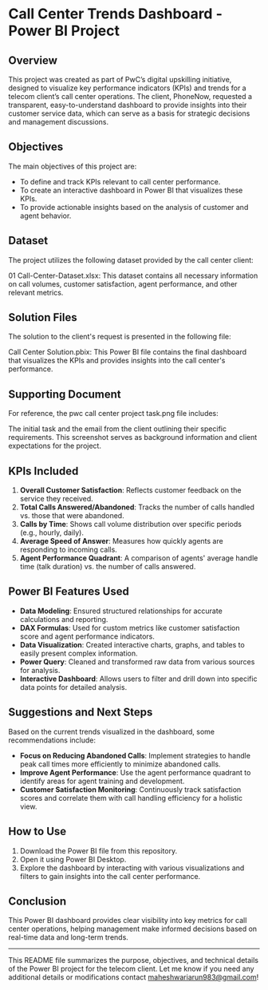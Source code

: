 

# Call Center Trends Dashboard - Power BI Project

## Overview

This project was created as part of PwC’s digital upskilling initiative, designed to visualize key performance indicators (KPIs) and trends for a telecom client’s call center operations. The client, PhoneNow, requested a transparent, easy-to-understand dashboard to provide insights into their customer service data, which can serve as a basis for strategic decisions and management discussions.

## Objectives

The main objectives of this project are:
- To define and track KPIs relevant to call center performance.
- To create an interactive dashboard in Power BI that visualizes these KPIs.
- To provide actionable insights based on the analysis of customer and agent behavior.

## Dataset

The project utilizes the following dataset provided by the call center client:

01 Call-Center-Dataset.xlsx: This dataset contains all necessary information on call volumes, customer satisfaction, agent performance, and other relevant metrics.

## Solution Files

The solution to the client's request is presented in the following file:

Call Center Solution.pbix: This Power BI file contains the final dashboard that visualizes the KPIs and provides insights into the call center's performance.

## Supporting Document

For reference, the pwc call center project task.png file includes:

The initial task and the email from the client outlining their specific requirements. This screenshot serves as background information and client expectations for the project.

## KPIs Included

1. **Overall Customer Satisfaction**: Reflects customer feedback on the service they received.
2. **Total Calls Answered/Abandoned**: Tracks the number of calls handled vs. those that were abandoned.
3. **Calls by Time**: Shows call volume distribution over specific periods (e.g., hourly, daily).
4. **Average Speed of Answer**: Measures how quickly agents are responding to incoming calls.
5. **Agent Performance Quadrant**: A comparison of agents' average handle time (talk duration) vs. the number of calls answered.

## Power BI Features Used

- **Data Modeling**: Ensured structured relationships for accurate calculations and reporting.
- **DAX Formulas**: Used for custom metrics like customer satisfaction score and agent performance indicators.
- **Data Visualization**: Created interactive charts, graphs, and tables to easily present complex information.
- **Power Query**: Cleaned and transformed raw data from various sources for analysis.
- **Interactive Dashboard**: Allows users to filter and drill down into specific data points for detailed analysis.

## Suggestions and Next Steps

Based on the current trends visualized in the dashboard, some recommendations include:
- **Focus on Reducing Abandoned Calls**: Implement strategies to handle peak call times more efficiently to minimize abandoned calls.
- **Improve Agent Performance**: Use the agent performance quadrant to identify areas for agent training and development.
- **Customer Satisfaction Monitoring**: Continuously track satisfaction scores and correlate them with call handling efficiency for a holistic view.

## How to Use

1. Download the Power BI file from this repository.
2. Open it using Power BI Desktop.
3. Explore the dashboard by interacting with various visualizations and filters to gain insights into the call center performance.

## Conclusion

This Power BI dashboard provides clear visibility into key metrics for call center operations, helping management make informed decisions based on real-time data and long-term trends.

---

This README file summarizes the purpose, objectives, and technical details of the Power BI project for the telecom client. Let me know if you need any additional details or modifications contact maheshwariarun983@gmail.com!

